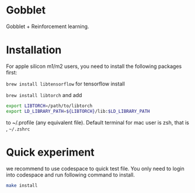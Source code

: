 # Gobblet
Gobblet  + Reinforcement learning. 

# Installation 
For apple silicon m1/m2 users, you need to install the following packages first:


`brew install libtensorflow` for tensorflow install

`brew install libtorch` and add 
```bash
export LIBTORCH=/path/to/libtorch
export LD_LIBRARY_PATH=${LIBTORCH}/lib:$LD_LIBRARY_PATH
```
to ~/.profile (any equivalent file). Default terminal for mac user is zsh, that is ,
`~/.zshrc` 

# Quick experiment
we recommend to use codespace to quick test file.  You only need to login into codespace and run following command to install.
```bash
make install
```

